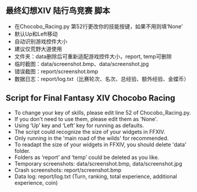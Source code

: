 ## 最终幻想XIV 陆行鸟竞赛 脚本

 - 在Chocobo_Racing.py 第52行更改你的技能按键，如果不用则填‘None’
 - 默认Up和Left移动
 -  自动识别游戏控件大小
 - 建议仅荒野大道使用
 - 文件夹：data删除后可重新适配游戏控件大小，report, temp可删除
 - 临时截图：data/screenshot.bmp、data/screenshot.jpg
 - 错误截图：report/screenshot.bmp
 - 数据日志：report/log.txt（比赛轮次、名次、总经验、额外经验、金蝶币）


## Script for Final Fantasy XIV Chocobo Racing

 - To change your key of skills, please edit line 52 of Chocobo_Racing.py.
 - If you don't need to use them, please edit them as 'None'.
 - Using ‘Up’ key and ‘Left’ key for running as defaults.
 - The script could recognize the size of your widgets in FFXIV.
 - Only running in the 'main road of the wilds' for recommended.
 - To readapt the size of your widgets in FFXIV, you should delete 'data' folder.
 - Folders as ‘report’ and ‘temp’ could be deleted as you like.
 - Temporary screenshots: data/screenshot.bmp, data/screenshot.jpg
 - Crash screenshots: report/screenshot.bmp
 - Data log: report/log.txt  (Turn, ranking, total experience, additional experience,  coin)
